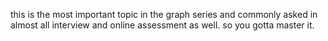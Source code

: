 this is the most important topic in the graph series and commonly asked in almost all interview and online assessment as well. so you gotta master it.
